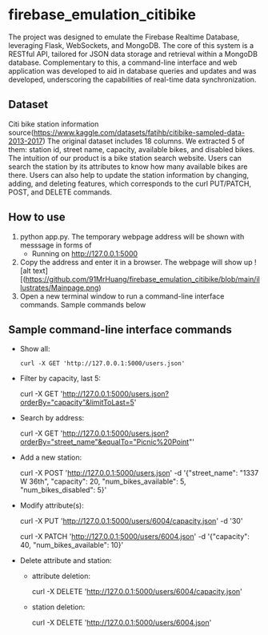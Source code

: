 # firebase_emulation_citibike
The project was designed to emulate the Firebase Realtime Database, leveraging Flask, WebSockets, and MongoDB. The core of this system is a RESTful API, tailored for JSON data storage and retrieval within a MongoDB database. Complementary to this, a command-line interface and web application was developed to aid in database queries and updates and was developed, underscoring the capabilities of real-time data synchronization. 

## Dataset
Citi bike station information source(https://www.kaggle.com/datasets/fatihb/citibike-sampled-data-2013-2017)
The original dataset includes 18 columns. We extracted 5 of them: station id, street name, capacity, available bikes, and disabled bikes. The intuition of our product is a bike station search website. Users can search the station by its attributes to know how many available bikes are there. Users can also help to update the station information by changing, adding, and deleting features, which corresponds to the curl PUT/PATCH, POST, and DELETE commands. 

## How to use
1. python app.py. The temporary webpage address will be shown with messsage in forms of 
    * Running on http://127.0.0.1:5000 
2. Copy the address and enter it in a browser. The webpage will show up
![alt text][(https://github.com/91MrHuang/firebase_emulation_citibike/blob/main/illustrates/Mainpage.png)
3. Open a new terminal window to run a command-line interface commands. Sample commands below


## Sample command-line interface commands
- Show all: 

    ```curl -X GET 'http://127.0.0.1:5000/users.json'```
- Filter by capacity, last 5: 

    curl -X GET 'http://127.0.0.1:5000/users.json?orderBy="capacity"&limitToLast=5'
- Search by address: 
 
    curl -X GET 'http://127.0.0.1:5000/users.json?orderBy="street_name"&equalTo="Picnic%20Point"'
- Add a new station:

    curl -X POST 'http://127.0.0.1:5000/users.json' -d '{"street_name": "1337 W 36th", "capacity": 20, "num_bikes_available": 5, "num_bikes_disabled": 5}'
- Modify attribute(s):

    curl -X PUT 'http://127.0.0.1:5000/users/6004/capacity.json' -d '30'

    curl -X PATCH 'http://127.0.0.1:5000/users/6004.json' -d '{"capacity": 40, "num_bikes_available": 10}'
- Delete attribute and station: 
    - attribute deletion:
    
        curl -X DELETE 'http://127.0.0.1:5000/users/6004/capacity.json'


    - station deletion:
        
        curl -X DELETE 'http://127.0.0.1:5000/users/6004.json'



        
        
        




